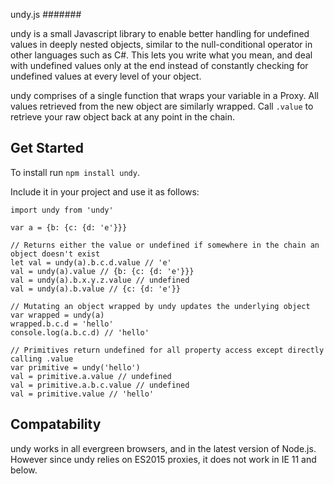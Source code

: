 undy.js
#######

undy is a small Javascript library to enable better handling for undefined values in deeply nested objects, similar to the null-conditional operator in other languages such as C#. This lets you write what you mean, and deal with undefined values only at the end instead of constantly checking for undefined values at every level of your object.

undy comprises of a single function that wraps your variable in a Proxy. All values retrieved from the new object are similarly wrapped. Call `.value` to retrieve your raw object back at any point in the chain.

Get Started
-----------

To install run `npm install undy`.

Include it in your project and use it as follows:

    import undy from 'undy'

    var a = {b: {c: {d: 'e'}}}

    // Returns either the value or undefined if somewhere in the chain an object doesn't exist
    let val = undy(a).b.c.d.value // 'e'
    val = undy(a).value // {b: {c: {d: 'e'}}}
    val = undy(a).b.x.y.z.value // undefined
    val = undy(a).b.value // {c: {d: 'e'}}

    // Mutating an object wrapped by undy updates the underlying object
    var wrapped = undy(a)
    wrapped.b.c.d = 'hello'
    console.log(a.b.c.d) // 'hello'

    // Primitives return undefined for all property access except directly calling .value
    var primitive = undy('hello')
    val = primitive.a.value // undefined
    val = primitive.a.b.c.value // undefined
    val = primitive.value // 'hello'

Compatability
-------------

undy works in all evergreen browsers, and in the latest version of Node.js. However since undy relies on ES2015 proxies, it does not work in IE 11 and below.
